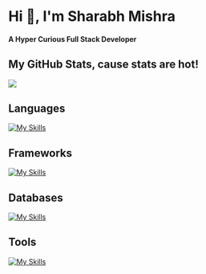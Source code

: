 <h1>Hi 👋, I'm Sharabh Mishra</h1>

<h4 >
  A Hyper Curious Full Stack Developer
</h4>

<h2>My GitHub Stats, cause stats are hot!</h2>
<img src="https://github-readme-stats.vercel.app/api?username=devsargam&show_icons=true&show=reviews,prs_merged,prs_merged_percentage&theme=dark" />

<h2>Languages</h2>

[![My Skills](https://skillicons.dev/icons?i=ts,js,go,bash,python)](https://skillicons.dev)

<h2>Frameworks</h2>
  
[![My Skills](https://skillicons.dev/icons?i=nestjs,express,fastapi,angular,react,nextjs,tailwindcss)](https://skillicons.dev)

<h2>Databases</h2>
  
[![My Skills](https://skillicons.dev/icons?i=postgres,redis,mongo)](https://skillicons.dev)

<h2>Tools</h2>
 
[![My Skills](https://skillicons.dev/icons?i=neovim,vim,git,docker,k8s,kafka,linux,githubactions)](https://skillicons.dev)
